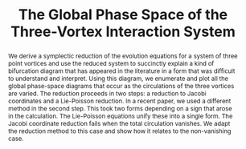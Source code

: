 ---
# Documentation: https://wowchemy.com/docs/managing-content/

title: "The Global Phase Space of the Three-Vortex Interaction System"
authors: [admin,roy-goodman]
date: 


# Schedule page publish date (NOT publication's date).
publishDate: 2025-04-22T21:56:21-04:00

# Publication type.
# Legend: 0 = Uncategorized; 1 = Conference paper; 2 = Journal article;
# 3 = Preprint / Working Paper; 4 = Report; 5 = Book; 6 = Book section;
# 7 = Thesis; 8 = Patent
publication_types: ["Preprint"]

# Publication name and optional abbreviated publication name.
publication: "The Global Phase Space of the Three-Vortex Interaction System"
publication_short: "The Global Phase Space of the Three-Vortex Interaction System"

abstract: "We derive a symplectic reduction of the evolution equations for a system of three point vortices and use the reduced system to succinctly explain a kind of bifurcation diagram that has appeared in the literature in a form that was difficult to understand and interpret. Using this diagram, we enumerate and plot all the global phase-space diagrams that occur as the circulations of the three vortices are varied. The reduction proceeds in two steps: a reduction to Jacobi coordinates and a Lie-Poisson reduction. In a recent paper, we used a different method in the second step. This took two forms depending on a sign that arose in the calculation. The Lie-Poisson equations unify these into a single form. The Jacobi coordinate reduction fails when the total circulation vanishes. We adapt the reduction method to this case and show how it relates to the non-vanishing case."

# Summary. An optional shortened abstract.
summary: "We derive a symplectic reduction of the evolution equations for a system of three point vortices and use the reduced system to succinctly explain a kind of bifurcation diagram that has appeared in the literature in a form that was difficult to understand and interpret. The reduction proceeds in two steps: a reduction to Jacobi coordinates and a Lie-Poisson reduction."

categories: ["published"]
featured: true


links:
  - name: arXiv
    url: "https://arxiv.org/abs/2504.16038"
  

url_pdf:
url_code:
url_dataset:
url_poster:
url_project:
url_slides:
url_source:
url_video:

# Featured image
# To use, add an image named `featured.jpg/png` to your page's folder. 
# Focal points: Smart, Center, TopLeft, Top, TopRight, Left, Right, BottomLeft, Bottom, BottomRight.
image:
  caption: ""
  focal_point: ""
  preview_only: false

# Associated Projects (optional).
#   Associate this publication with one or more of your projects.
#   Simply enter your project's folder or file name without extension.
#   E.g. `internal-project` references `content/project/internal-project/index.md`.
#   Otherwise, set `projects: []`.
projects: []
---